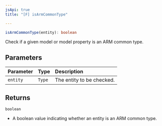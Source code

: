 ```yaml
---
jsApi: true
title: "[F] isArmCommonType"

---
```

```ts
isArmCommonType(entity): boolean
```

Check if a given model or model property is an ARM common type.

## Parameters

| Parameter | Type | Description |
| :------ | :------ | :------ |
| `entity` | `Type` | The entity to be checked. |

## Returns

`boolean`

- A boolean value indicating whether an entity is an ARM common type.
